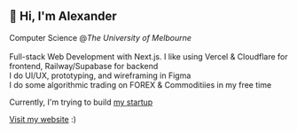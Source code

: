 ## 👋 Hi, I'm Alexander

Computer Science @*The University of Melbourne*<br/><br/>
Full-stack Web Development with Next.js. I like using Vercel & Cloudflare for frontend, Railway/Supabase for backend<br/>
I do UI/UX, prototyping, and wireframing in Figma<br/>
I do some algorithmic trading on FOREX & Commoditiies in my free time<br/>

Currently, I'm trying to build [my startup](https://koraai.com.au)

[Visit my website](https://lokasasmita.com) :)

